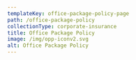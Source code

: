 ```yaml
---
templateKey: office-package-policy-page
path: /office-package-policy
collectionType: corporate-insurance
title: Office Package Policy
image: /img/opp-iconv2.svg
alt: Office Package Policy
---
```

